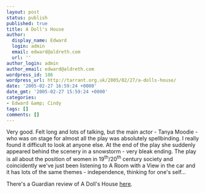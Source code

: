 ```yaml
---
layout: post
status: publish
published: true
title: A Doll's House
author:
  display_name: Edward
  login: admin
  email: edward@aldreth.com
  url: ''
author_login: admin
author_email: edward@aldreth.com
wordpress_id: 106
wordpress_url: http://tarrant.org.uk/2005/02/27/a-dolls-house/
date: '2005-02-27 16:59:24 +0000'
date_gmt: '2005-02-27 15:59:24 +0000'
categories:
- Edward &amp; Cindy
tags: []
comments: []
---
```

<p>Very good.  Felt long and lots of talking, but the main actor - Tanya Moodie - who was on stage for almost all the play was absolutely spellbinding.  I really found it difficult to look at anyone else.  At the end of the play she suddenly appeared behind the scenery in a snowstorm - very bleak ending.  The play is all about the position of women in 19<sup>th</sup>/20<sup>th</sup> century society and coincidently we've just been listening to A Room with a View in the car and it has lots of the same themes - independence, thinking for one's self...</p>
<p>There's a Guardian review of A Doll's House <a href="http://www.guardian.co.uk/arts/reviews/story/0,11712,1425933,00.html">here</a>.</p>
